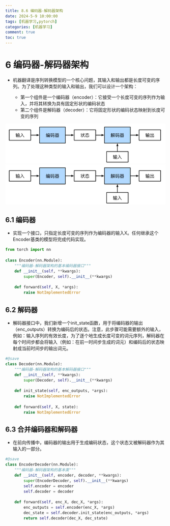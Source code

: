 ```yaml
---
title: 8.6 编码器-解码器架构
date: 2024-5-9 10:00:00
tags: [机器学习,pytorch]
categories: [机器学习]
comment: true
toc: true
---
```

#  
<!--more-->
# 6 编码器-解码器架构

- 机器翻译是序列转换模型的一个核心问题，其输入和输出都是长度可变的序列。为了处理这种类型的输入和输出，我们可以设计一个架构：

    - 第一个组件是一个编码器（encoder）：它接受一个长度可变的序列作为输入，并将其转换为具有固定形状的编码状态
    - 第二个组件是解码器（decoder）：它将固定形状的编码状态映射到长度可变的序列

![](../../../../../../themes/yilia/source/img/deeplearning/code/pytorch/8_moden_rnn/5_encoder/1.png)
![](img/deeplearning/code/pytorch/8_moden_rnn/5_encoder/1.png)

## 6.1 编码器

- 实现一个接口，只指定长度可变的序列作为编码器的输入X。任何继承这个Encoder基类的模型将完成代码实现。


```python
from torch import nn

class Encoder(nn.Module):
    """编码器-解码器架构的基本编码器接口"""
    def __init__(self, **kwargs):
        super(Encoder, self).__init__(**kwargs)

    def forward(self, X, *args):
        raise NotImplementedError
```

## 6.2 解码器

- 解码器接口中，我们新增一个init_state函数，用于将编码器的输出（enc_outputs）转换为编码后的状态。注意，此步骤可能需要额外的输入，例如：输入序列的有效长度，为了逐个地生成长度可变的词元序列，解码器在每个时间步都会将输入（例如：在前一时间步生成的词元）和编码后的状态映射成当前时间步的输出词元。


```python
#@save
class Decoder(nn.Module):
    """编码器-解码器架构的基本解码器接口"""
    def __init__(self, **kwargs):
        super(Decoder, self).__init__(**kwargs)

    def init_state(self, enc_outputs, *args):
        raise NotImplementedError

    def forward(self, X, state):
        raise NotImplementedError
```

## 6.3 合并编码器和解码器

- 在前向传播中，编码器的输出用于生成编码状态，这个状态又被解码器作为其输入的一部分。


```python
#@save
class EncoderDecoder(nn.Module):
    """编码器-解码器架构的基本类"""
    def __init__(self, encoder, decoder, **kwargs):
        super(EncoderDecoder, self).__init__(**kwargs)
        self.encoder = encoder
        self.decoder = decoder

    def forward(self, enc_X, dec_X, *args):
        enc_outputs = self.encoder(enc_X, *args)
        dec_state = self.decoder.init_state(enc_outputs, *args)
        return self.decoder(dec_X, dec_state)
```
